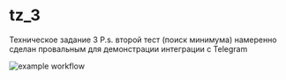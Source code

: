 # tz_3
Техническое задание 3
P.s. второй тест (поиск минимума) намеренно сделан провальным для демонстрации интеграции с Telegram 

![example workflow](https://github.com/ancheus17/TZ__3/actions/workflows/main.yml/badge.svg)
